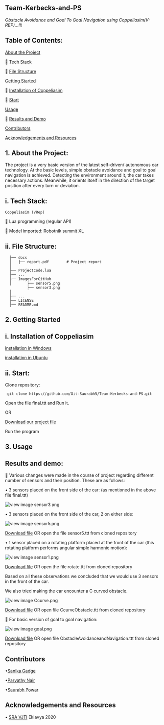 ## Team-Kerbecks-and-PS
_Obstacle Avoidance and Goal To Goal Navigation using Coppeliasim(V-REP)...!!!_

## Table of Contents:
[About the Project](https://github.com/Git-Saurabh5/Team-Kerbecks-and-PS/blob/master/README.md#1-about-the-project)
   
    [Tech Stack](https://github.com/Git-Saurabh5/Team-Kerbecks-and-PS#i-tech-stack)
   
    [File Structure](https://github.com/Git-Saurabh5/Team-Kerbecks-and-PS#ii-file-structure)
   
[Getting Started](https://github.com/Git-Saurabh5/Team-Kerbecks-and-PS#2-getting-started)
    
    [Installation of Coppeliasim](https://github.com/Git-Saurabh5/Team-Kerbecks-and-PS#i--installation-of-coppeliasim)
   
    [Start](https://github.com/Git-Saurabh5/Team-Kerbecks-and-PS#ii--start)
   
[Usage](https://github.com/Git-Saurabh5/Team-Kerbecks-and-PS#3--usage)

    [Results and Demo](https://github.com/Git-Saurabh5/Team-Kerbecks-and-PS#results-and-demo)
   
[Contributors](https://github.com/Git-Saurabh5/Team-Kerbecks-and-PS#contributors)

[Acknowledgements and Resources](https://github.com/Git-Saurabh5/Team-Kerbecks-and-PS#acknowledgements-and-resources)
   
## 1. About the Project:
   The project is a very basic version of the latest self-driven/ autonomous car technology. At the basic levels, simple obstacle avoidance and goal to goal navigation is   achieved. Detecting the environment around it, the car takes necessary actions. Meanwhile, it orients itself in the direction of the target position after every turn or deviation.
  
  ## i. Tech Stack:
   	Coppeliasim (VRep)

	Lua programming (regular API)

	Model imported: Robotnik summit XL

 ## ii. File Structure:
 

      ├── docs
      │   ├── report.pdf        # Project report
      │  
      ├── ProjectCode.lua
      ├── ...
      ├── ImagesForGitHub
      │       ├── sensor5.png  
              ├── sensor3.png
      │
      ├── ...
      ├── LICENSE
      ├── README.md 

 
## 2. Getting Started
  ## i.  Installation of Coppeliasim
  
   [installation in Windows](https://www.coppeliarobotics.com/files/CoppeliaSim_Edu_V4_0_0_Setup.exe)
   
   [installation in Ubuntu](https://www.coppeliarobotics.com/ubuntuVersions)
   
  ## ii.  Start:
   
   Clone repository:
   
     git clone https://github.com/Git-Saurabh5/Team-Kerbecks-and-PS.git
     
   Open the file final.ttt and Run it.
     
   OR
     
   [Download our project file](https://github.com/Git-Saurabh5/Team-Kerbecks-and-PS/raw/master/final.ttt)
   
   Run the program

## 3.  Usage
## Results and demo:
	Various changes were made in the course of project regarding different number of sensors and their position.
These are as follows:

•	3 sensors placed on the front side of the car: (as mentioned in the above file final.ttt)

![view image sensor3.png](https://github.com/Git-Saurabh5/Team-Kerbecks-and-PS/tree/master/ImagesForGitHub)

•	3 sensors placed on the front side of the car, 2 on either side: 

![view image sensor5.png](https://github.com/Git-Saurabh5/Team-Kerbecks-and-PS/tree/master/ImagesForGitHub)

[Download file](https://github.com/Git-Saurabh5/Team-Kerbecks-and-PS/raw/master/sensor5.ttt) OR open the file sensor5.ttt from cloned repository

•	1 sensor placed on a rotating platform placed at the front of the car (this rotating platform performs angular simple harmonic motion): 

![view image sensor1.png](https://github.com/Git-Saurabh5/Team-Kerbecks-and-PS/tree/master/ImagesForGitHub) 

[Download file](https://github.com/Git-Saurabh5/Team-Kerbecks-and-PS/raw/master/rotate.ttt) OR open the file rotate.ttt from cloned repository

Based on all these observations we concluded that we would use 3 sensors in the front of the car.

We also tried making the car encounter a C curved obstacle. 

![view image Ccurve.png](https://github.com/Git-Saurabh5/Team-Kerbecks-and-PS/tree/master/ImagesForGitHub) 

[Download file](https://github.com/Git-Saurabh5/Team-Kerbecks-and-PS/raw/master/CcurveObstacle.ttt) OR open file CcurveObstacle.ttt from cloned repository 

 For basic version of goal to goal navigation:

![view image goal.png](https://github.com/Git-Saurabh5/Team-Kerbecks-and-PS/tree/master/ImagesForGitHub) 

[Download file](https://github.com/Git-Saurabh5/Team-Kerbecks-and-PS/raw/master/ObstacleAvoidance%20andNavigation.ttt) OR open file ObstacleAvoidanceandNavigation.ttt from cloned repository
## Contributors
•[Sanika Gadge](https://github.com/SanikaGadge)

•[Parvathy Nair](https://github.com/ParvatiNair)

•[Saurabh Powar](https://github.com/Git-Saurabh5)



## Acknowledgements and Resources
• [SRA VJTI](http://sra.vjti.info/) Eklavya 2020


